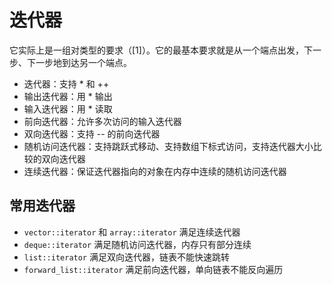 # 迭代器

它实际上是一组对类型的要求（[1]）。它的最基本要求就是从一个端点出发，下一步、下一步地到达另一个端点。

- 迭代器：支持 * 和 ++
- 输出迭代器：用 * 输出
- 输入迭代器：用 * 读取
- 前向迭代器：允许多次访问的输入迭代器
- 双向迭代器：支持 -- 的前向迭代器
- 随机访问迭代器：支持跳跃式移动、支持数组下标式访问，支持迭代器大小比较的双向迭代器
- 连续迭代器：保证迭代器指向的对象在内存中连续的随机访问迭代器

## 常用迭代器

- `vector::iterator` 和 `array::iterator` 满足连续迭代器
- `deque::iterator` 满足随机访问迭代器，内存只有部分连续
- `list::iterator` 满足双向迭代器，链表不能快速跳转
- `forward_list::iterator` 满足前向迭代器，单向链表不能反向遍历
